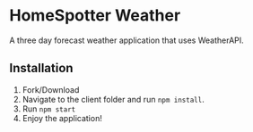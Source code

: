 # HomeSpotter Weather
A three day forecast weather application that uses WeatherAPI.

## Installation
1. Fork/Download
2. Navigate to the client folder and run `npm install`.
3. Run `npm start`
4. Enjoy the application!
